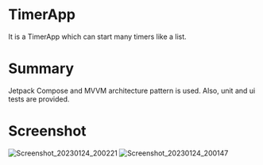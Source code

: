 # TimerApp
It is a TimerApp which can start many timers like a list.


# Summary
Jetpack Compose and MVVM architecture pattern is used. Also, unit and ui tests are provided. 

# Screenshot
![Screenshot_20230124_200221](https://user-images.githubusercontent.com/43845993/214363763-0c0a482a-14af-478e-b186-9dfa9a9258e6.png)
![Screenshot_20230124_200147](https://user-images.githubusercontent.com/43845993/214363769-3fb7a412-875f-4546-aa97-415d41e180b4.png)
